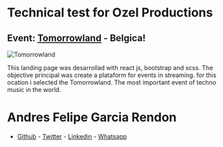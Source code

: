 # Technical test for Ozel Productions

## Event: [Tomorrowland](https://ozel-production.vercel.app/) - Belgica!

![Tomorrowland](https://hips.hearstapps.com/hmg-prod.s3.amazonaws.com/images/tomorrowland-2020-1591353633.jpg)

This landing page was desarrollad with react js, bootstrap and scss. The objective principal was create a plataform for events in streaming. for this ocation i selected the Tomorrowland. The most important event of techno music in the world.

# Andres Felipe Garcia Rendon

- [Github](https://github.com/andres0191) - [Twitter](https://twitter.com/andres0191) - [Linkedin](https://www.linkedin.com/in/anfegar/) - [Whatsapp](https://wa.me/573054214488)

